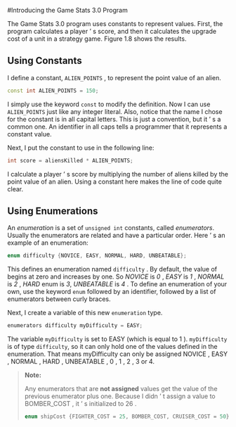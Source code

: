 #Introducing the Game Stats 3.0 Program

The Game Stats 3.0 program uses constants to represent values. First, the program calculates a player ’ s score, and then it calculates the upgrade cost of a unit in a strategy game. Figure 1.8 shows the results.

## Using Constants

I define a constant, `ALIEN_POINTS` , to represent the point value of an alien. 
```c++
const int ALIEN_POINTS = 150;
```
 I simply use the keyword `const` to modify the definition. Now I can use `ALIEN_POINTS` just like any integer literal. Also, notice that the name I chose for the constant is in all capital letters. This is just a convention, but it ’ s a common one. An identifier in all caps tells a programmer that it represents a constant value. 
 
Next, I put the constant to use in the following line:

```c++
int score = aliensKilled * ALIEN_POINTS;
```

I calculate a player ’ s score by multiplying the number of aliens killed by the point value of an alien. Using a constant here makes the line of code quite clear.

## Using Enumerations

An *enumeration* is a set of `unsigned int` constants, called *enumerators*. Usually the enumerators are related and have a particular order. Here ’ s an example of an enumeration: 
```c++
enum difficulty {NOVICE, EASY, NORMAL, HARD, UNBEATABLE};
```

This defines an enumeration named `difficulty` . By default, the value of begins at zero and increases by one. So *NOVICE* is *0* , *EASY* is *1* , *NORMAL* is *2* , *HARD* enum is *3*,  *UNBEATABLE* is *4* . To define an enumeration of your own, use the keyword `enum` followed by an identifier, followed by a list of enumerators between curly braces. 

Next, I create a variable of this new `enumeration` type. 
```c++
enumerators difficulty myDifficulty = EASY;
```

The variable `myDifficulty` is set to EASY (which is equal to 1 ). `myDifficulty` is of type `difficulty`, so it can only hold one of the values defined in the enumeration. That means myDifficulty can only be assigned NOVICE , EASY , NORMAL , HARD , UNBEATABLE , 0 , 1 , 2 , 3 or 4.

> **Note:**
> 
> Any enumerators that are **not assigned** values get the value of the previous enumerator plus one. Because I didn ’ t assign a value to BOMBER_COST , it ’ s initialized to 26 .
> ```c++
> enum shipCost {FIGHTER_COST = 25, BOMBER_COST, CRUISER_COST = 50};
> ```

